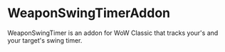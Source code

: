# WeaponSwingTimerAddon
WeaponSwingTimer is an addon for WoW Classic that tracks your's and your target's swing timer.

